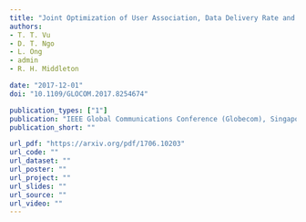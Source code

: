 ```yaml
---
title: "Joint Optimization of User Association, Data Delivery Rate and Precoding for cache‐enabled F‐RANs"
authors:
- T. T. Vu
- D. T. Ngo
- L. Ong
- admin
- R. H. Middleton

date: "2017-12-01"
doi: "10.1109/GLOCOM.2017.8254674"

publication_types: ["1"]
publication: "IEEE Global Communications Conference (Globecom), Singapore"
publication_short: ""

url_pdf: "https://arxiv.org/pdf/1706.10203"
url_code: ""
url_dataset: ""
url_poster: ""
url_project: ""
url_slides: ""
url_source: ""
url_video: ""
---
```

